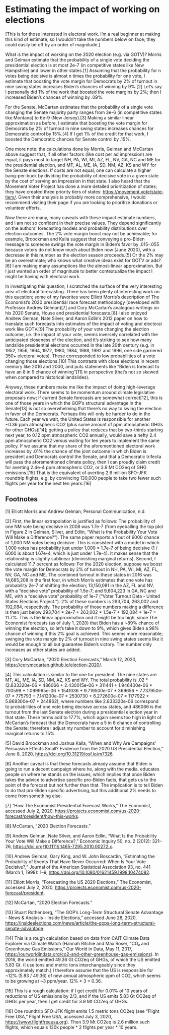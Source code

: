 # Estimating the impact of working on elections


[This is for those interested in electoral work. I’m a real beginner at making this kind of estimate, so I wouldn’t take the numbers below on face; they could easily be off by an order of magnitude.]


What is the impact of working on the 2020 election (e.g. via GOTV)? Morris and Gelman estimate that the probability of a single vote deciding the presidential election is at most 2e-7 (in competitive states like New Hampshire) and lower in other states.[1] Assuming that the probability for n votes being decisive is almost n times the probability for one vote, I estimate that boosting the vote margin for Democrats by 2% of turnout in nine swing states increases Biden’s chances of winning by 9%.[2] Let’s say I personally did 1% of the work that boosted the vote margins by 2%; then I increased Biden’s chances of winning by .09%.


For the Senate, McCartan estimates that the probability of a single vote changing the Senate majority party ranges from 3e-6 (in competitive states like Montana) to 6e-9 (New Jersey).[3] Making a similar linear approximation as before, I estimate that boosting the vote margin for Democrats by 2% of turnout in nine swing states increases chances for Democratic control by 15%.[4] If I get 1% of the credit for that work, I boosted the Democratic chances for Senate control by .15%.


One more note: the calculations done by Morris, Gelman and McCartan above suggest that, if all other factors (like cost per ad impression) are equal, it pays most to target NH, PA, WI, MI, AZ, FL, NV, GA, NC and ME for the presidential election, and MT, AL, ME, IA, SD, NM, AZ, KS and WY for the Senate elections. If costs are not equal, one can calculate a higher bang-per-buck by dividing the probability of decisive vote in a given state by the cost of serving an impression in that state. I also heard that the Movement Voter Project has done a more detailed prioritization of states; they have created three priority tiers of states: https://movement.vote/state-tiers/. Given their analysis is probably more comprehensive, I would recommend visiting their page if you are looking to prioritize donations or volunteer efforts.


Now there are many, many caveats with these impact estimate numbers, and I am not so confident in their precise values. They depend significantly on the authors’ forecasting models and probability distributions over election outcomes. The 2% vote margin boost may not be achievable; for example, Broockman and Kalla suggest that conveying a pro-Biden message to someone swings the vote margin in Biden’s favor by .015-.055 because voters do not know much about Biden now (June 2020), with a decrease in this number as the election season proceeds.[5] Or the 2% may be an overestimate; who knows what creative ideas exist for GOTV or ads?[6] I am making many assumptions like the almost-linear approximation. But I just wanted an order of magnitude to better contextualize the impact I might be having with electoral work.


In investigating this question, I scratched the surface of the very interesting area of electoral forecasting. There has been plenty of interesting work on this question; some of my favorites were Elliott Morris’s description of The Economist’s 2020 presidential race forecast methodology (developed with Professor Andrew Gelman)[7] and Cory McCartan’s analogous writings on his 2020 Senate, House and presidential forecasts.[8] I also enjoyed Andrew Gelman, Nate Silver, and Aaron Edlin’s 2012 paper on how to translate such forecasts into estimates of the impact of voting and electoral work like GOTV.[9] The probability of your vote changing the election outcome, i.e. the impact of your vote, seems inversely correlated with the anticipated closeness of the election, and it’s striking to see how many landslide presidential elections occurred in the late 20th century (e.g. in 1952, 1956, 1964, 1972, 1980, 1984, 1988, 1992 and 1996, one side garnered 350+ electoral votes). These corresponded to low probabilities of a vote changing those elections.[10] This contrasts with close elections in recent memory like 2016 and 2000, and puts statements like “Biden is forecast to have an 8 in 9 chance of winning”[11] in perspective (that’s not *so* skewed when compared to historical landslides).


Anyway, these numbers make me like the impact of doing high-leverage electoral work. There seems to be momentum around climate legislative proposals now; if current Senate forecasts are somewhat correct[12], this is one of those years in which the GOP’s structural advantage in the Senate[13] is not so overwhelming that there’s no way to swing the election in favor of the Democrats. Perhaps this will only be harder to do in the future. Each year we wait, the United States is responsible for another ~0.36 ppm atmospheric CO2 (plus some amount of ppm atmospheric GHGs for other GHGs)[14]; getting a policy that reduces that by two-thirds starting next year, to 0.12 ppm atmospheric CO2 annually, would save a hefty 2.4 ppm atmospheric CO2 versus waiting for ten years to implement the same policy. If we assume that my share of the aforementioned electoral work increases by .01% the chance of the joint outcome in which Biden is president and Democrats control the Senate, and that a Democratic trifecta will pass the aforementioned climate policy, then I can proudly claim credit for averting 2.4e-4 ppm atmospheric CO2, or 3.9 Mt CO2eq of GHG emissions.[15] That is the equivalent of averting 2.6 million SFO-JFK roundtrip flights, e.g. by convincing 130,000 people to take two fewer such flights per year for the next ten years.[16]

## Footnotes

[1] Elliott Morris and Andrew Gelman, Personal Communication, n.d.

[2] First, the linear extrapolation is justified as follows: The probability of one NM vote being decisive in 2008 was 1.7e-7 (from eyeballing the top plot in Figure 2 in Gelman, Silver, and Edlin, “What Is the Probability Your Vote Will Make a Difference?”). The same paper reports a 1 out of 6000 chance of 1,000 NM votes being decisive. This is consistent with a model in which 1,000 votes has probability just under 1,000 * 1.7e-7 of being decisive (1 / 6000 is about 1.67e-4, which is just under 1.7e-4). It makes sense that the relationship is slightly sublinear (diminishing marginal returns). Second, I calculated 11.7 percent as follows: For the 2020 election, suppose we boost the vote margin for Democrats by 2% of turnout in NH, PA, WI, MI, AZ, FL, NV, GA, NC and ME. The combined turnout in these states in 2016 was 14,685,208 in the first four, in which Morris estimates that one vote has probability 2e-7 of shifting the election; 13,150,081 in the AZ, FL and NV, with a “decisive vote” probability of 1.5e-7; and 9,604,223 in GA, NC and ME, with a “decisive vote” probability of 1e-7 (“Voter Turnout Data - United States Elections Project.”). 2% of these numbers is 293,704, 263,002 and 192,084, respectively. The probability of those numbers making a difference is then just below 293,704 * 2e-7 + 263,002 * 1.5e-7 + 192,084 * 1e-7 = 11.7%. This is the linear approximation and it might be too high, since The Economist forecasts (as of July 1, 2020) that Biden has a ~89% chance of winning the election, so let’s take it down to 9%, which gives Biden a 98% chance of winning if this 2% goal is achieved. This seems more reasonable; swinging the vote margin by 2% of turnout in nine swing states seems like it would be enough to all but guarantee Biden’s victory. The number only increases as other states are added.

[3] Cory McCartan, “2020 Election Forecasts,” March 12, 2020, https://corymccartan.github.io/election-2020/.

[4] This calculation is similar to the one for president. The nine states are MT, AL, ME, IA, SD, NM, AZ, KS and WY. The total probability is .02 * (2.833320e-06 * 486066 + 2.430015e-06 * 311441 + 1.946400e-06 * 700599 + 1.099995e-06 * 1541036 + 9.719500e-07 * 369656 + 7.737950e-07 * 775793 + 7.141200e-07 * 2530730 + 6.272600e-07 * 1177922 + 5.868300e-07 * 244862), where numbers like 2.833320e-06 correspond to probabilities of one vote being decisive across states, and 486066 is the turnout from the last Senate election during a presidential election year in that state. These terms add to 17.7%, which again seems too high in light of McCartan’s forecast that the Democrats have a 5 in 6 chance of controlling the Senate; therefore I adjust my number to account for diminishing marginal returns to 15%.

[5] David Broockman and Joshua Kalla, “When and Why Are Campaigns’ Persuasive Effects Small? Evidence from the 2020 US Presidential Election,” June 8, 2020, https://doi.org/10.31219/osf.io/m7326.

[6] Another caveat is that these forecasts already assume that Biden is going to run a decent campaign where he, along with the media, educates people on where he stands on the issues, which implies that once Biden takes the advice to advertise specific pro-Biden facts, that gets us to the point of the forecast but not further than that. The implication is to tell Biden to do that pro-Biden specific advertising, but this additional 2% needs to come from something else.

[7] “How The Economist Presidential Forecast Works,” The Economist, accessed July 2, 2020, https://projects.economist.com/us-2020-forecast/president/how-this-works.

[8] McCartan, “2020 Election Forecasts.”

[9] Andrew Gelman, Nate Silver, and Aaron Edlin, “What Is the Probability Your Vote Will Make a Difference?,” Economic Inquiry 50, no. 2 (2012): 321–26, https://doi.org/10.1111/j.1465-7295.2010.00272.x.

[10] Andrew Gelman, Gary King, and W. John Boscardin, “Estimating the Probability of Events That Have Never Occurred: When Is Your Vote Decisive?,” Journal of the American Statistical Association 93, no. 441 (March 1, 1998): 1–9, https://doi.org/10.1080/01621459.1998.10474082.

[11] Elliott Morris, “Forecasting the US 2020 Elections,” The Economist, accessed July 2, 2020, https://projects.economist.com/us-2020-forecast/president.

[12] McCartan, “2020 Election Forecasts.”

[13] Stuart Rothenberg, “The GOP’s Long-Term Structural Senate Advantage - News & Analysis - Inside Elections,” accessed June 28, 2020, https://insideelections.com/news/article/the-gops-long-term-structural-senate-advantage.

[14] This is a rough calculation based on data from CAIT Climate Data Explorer via Climate Watch (Hannah Ritchie and Max Roser, “CO₂ and Greenhouse Gas Emissions,” Our World in Data, May 11, 2017, https://ourworldindata.org/co2-and-other-greenhouse-gas-emissions). In 2016, the world emitted 49.36 Gt CO2eq of GHGs, of which the US emitted 5.83 Gt. (I use tons and metric tons interchangeably since they approximately match.) I therefore assume that the US is responsible for ~12% (5.83 / 49.36) of new annual atmospheric ppm of CO2, which seems to be growing at ~3 ppm/year. 12% * 3 = 0.36.

[15] This is a rough calculation: if I get credit for 0.01% of 10 years of reductions of US emissions by 2/3, and if the US emits 5.83 Gt CO2eq of GHGs per year, then I get credit for 3.9 Mt CO2eq of GHGs.

[16] One roundtrip SFO-JFK flight emits 1.5 metric tons CO2eq (see “Flight Free USA,” Flight Free USA, accessed July 3, 2020, https://www.flightfreeusa.org). Then 3.9 Mt CO2eq is 2.6 million such flights, which equals 130k people * 2 flights per year * 10 years.
